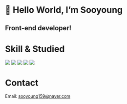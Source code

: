 # 👋 Hello World, I’m Sooyoung
## Front-end developer!


# Skill & Studied
<img src="https://img.shields.io/badge/react-61DAFB?style=for-the-badge&logo=react&logoColor=3178C6">
<img src="https://img.shields.io/badge/TypeScript-3178C6?style=for-the-badge&logo=TypeScript&logoColor=white">
<img src="https://img.shields.io/badge/Next-000000?style=for-the-badge&logo=Next&logoColor=black">
<img src="https://img.shields.io/badge/Redux-7952B3?style=for-the-badge&logo=Redux&logoColor=white">
<img src="https://img.shields.io/badge/github-181717?style=for-the-badge&logo=github&logoColor=white">


# Contact

Email: sooyoung159@naver.com
